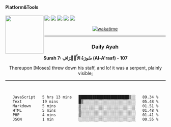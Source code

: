 #### Platform&Tools

[![](https://img.shields.io/badge/-NPM-cb3837?style=flat-square&logo=npm&logoColor=white)](https://npmjs.com/)
[![](https://img.shields.io/badge/PHP-777BB4?style=flat-square&logo=php&logoColor=white)](https://nodejs.org/)
[![](https://img.shields.io/badge/Julia-9558B2?style=flat-square&logo=julia&logoColor=white)](https://nodejs.org/)
<img src="https://avatars.githubusercontent.com/u/31664438?v=4" width="120" align="left">
[![](https://img.shields.io/badge/-Node.js-43853d?style=flat-square&logo=node.js&logoColor=ffffff)](https://nodejs.org/)
[![](https://img.shields.io/badge/Visual_Studio_Code-0078D4?style=flat-square&logo=visual%20studio%20code&logoColor=white)](https://nodejs.org/)

<center>

[![wakatime](https://wakatime.com/badge/user/87646243-158a-4241-a3cb-668e1fa2dbb8.svg)](https://wakatime.com/@87646243-158a-4241-a3cb-668e1fa2dbb8)
               

_______ 
### Daily Ayah

<!--START_SECTION:quran-->

**Surah 7: سُورَةُ الأَعۡرَافِ (Al-A'raaf) - 107**

Thereupon [Moses] threw down his staff, and lo! it was a serpent, plainly visible;
 <!--END_SECTION:quran-->

  
                       
                                             
_______

&nbsp;&nbsp;     &nbsp;&nbsp;    &nbsp;&nbsp;   &nbsp;&nbsp;
 
<!--START_SECTION:waka-->

```text
JavaScript   5 hrs 13 mins   ██████████████████████▒░░   89.34 %
Text         19 mins         █▒░░░░░░░░░░░░░░░░░░░░░░░   05.48 %
Markdown     5 mins          ▒░░░░░░░░░░░░░░░░░░░░░░░░   01.51 %
HTML         5 mins          ▒░░░░░░░░░░░░░░░░░░░░░░░░   01.48 %
PHP          4 mins          ▒░░░░░░░░░░░░░░░░░░░░░░░░   01.41 %
JSON         1 min           ░░░░░░░░░░░░░░░░░░░░░░░░░   00.55 %
```

<!--END_SECTION:waka-->
